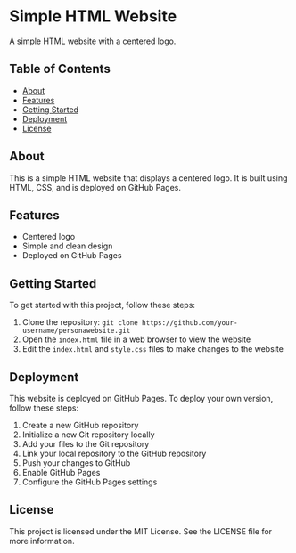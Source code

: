 # Simple HTML Website

A simple HTML website with a centered logo.

## Table of Contents

* [About](#about)
* [Features](#features)
* [Getting Started](#getting-started)
* [Deployment](#deployment)
* [License](#license)

## About

This is a simple HTML website that displays a centered logo. It is built using HTML, CSS, and is deployed on GitHub Pages.

## Features

* Centered logo
* Simple and clean design
* Deployed on GitHub Pages

## Getting Started

To get started with this project, follow these steps:

1. Clone the repository: `git clone https://github.com/your-username/personawebsite.git`
2. Open the `index.html` file in a web browser to view the website
3. Edit the `index.html` and `style.css` files to make changes to the website

## Deployment

This website is deployed on GitHub Pages. To deploy your own version, follow these steps:

1. Create a new GitHub repository
2. Initialize a new Git repository locally
3. Add your files to the Git repository
4. Link your local repository to the GitHub repository
5. Push your changes to GitHub
6. Enable GitHub Pages
7. Configure the GitHub Pages settings

## License

This project is licensed under the MIT License. See the LICENSE file for more information.
